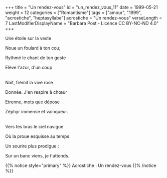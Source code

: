 +++
title = "Un rendez-vous"
id = "un_rendez_vous_11"
date = 1999-05-21
weight = 12
categories = ["Romantisme"]
tags = ["amour", "1999", "acrostiche", "heptasyllabe"]
acrostiche = "Un rendez-vous"
verseLength = 7
LastModifierDisplayName = "Barbara Post - Licence CC BY-NC-ND 4.0"
+++

Une étoile sur la veste

Noue un foulard à ton cou;

Rythmé le chant de ton geste

Elève l'azur, d'un coup

 \
Naît, frémit la vive rose

Donnée. J'en respire à chœur

Etrenne, mots que dépose

Zéphyr immense et vainqueur.

 \
Vers tes bras le ciel navigue

Où la proue esquisse au temps

Un sourire plus prodigue :

Sur un banc viens, je t'attends.

{{% notice style="primary" %}}
Acrostiche : Un rendez-vous
{{% /notice %}}

